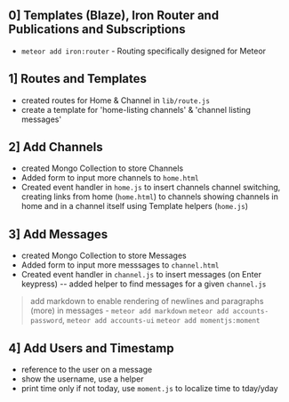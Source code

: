 ## 0] Templates (Blaze), Iron Router and Publications and Subscriptions
* `meteor add iron:router` - Routing specifically designed for Meteor

## 1] Routes and Templates
* created routes for Home & Channel in `lib/route.js`
* create a template for 'home-listing channels' & 'channel listing messages'

## 2] Add Channels
* created Mongo Collection to store Channels
* Added form to input more channels to `home.html`
* Created event handler in `home.js` to insert channels
channel switching, creating links from home (`home.html`) to channels
showing channels in home and in a channel itself using Template helpers (`home.js`)

## 3] Add Messages
* created Mongo Collection to store Messages
* Added form to input more messsages to `channel.html`
* Created event handler in `channel.js` to insert messages (on Enter keypress)
-- added helper to find messages for a given `channel.js`

> add markdown to enable rendering of newlines and paragraphs (more) in messages - `meteor add markdown`
> `meteor add accounts-password`, `meteor add accounts-ui` 
> `meteor add momentjs:moment`

## 4] Add Users and Timestamp
* reference to the user on a message 
* show the username, use a helper
* print time only if not today, use `moment.js` to localize time to tday/yday

